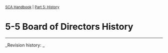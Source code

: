<sup>[SCA Handbook](/sca-handbook/index.html) | [Part 5: History](../05_history/index.html)</sup> 

# 5-5 Board of Directors History


***

_Revision history: _
